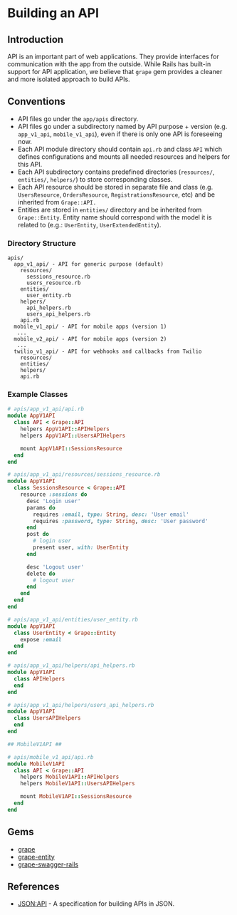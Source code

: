 # Building an API

## Introduction

API is an important part of web applications. They provide interfaces for communication with the app from the outside. While Rails has built-in support for API application, we believe that `grape` gem provides a cleaner and more isolated approach to build APIs.

## Conventions

* API files go under the `app/apis` directory.
* API files go under a subdirectory named by API purpose + version (e.g. `app_v1_api`, `mobile_v1_api`), even if there is only one API is foreseeing now.
* Each API module directory should contain `api.rb` and class `API` which defines configurations and mounts all needed resources and helpers for this API.
* Each API subdirectory contains predefined directories (`resources/`, `entities/`, `helpers/`) to store corresponding classes.
* Each API resource should be stored in separate file and class (e.g. `UsersResource`, `OrdersResource`, `RegistrationsResource`, etc) and be inherited from `Grape::API.`
* Entities are stored in `entities/` directory and be inherited from `Grape::Entity`. Entity name should correspond with the model it is related to (e.g.: `UserEntity`, `UserExtendedEntity`).


### Directory Structure

```
apis/
  app_v1_api/ - API for generic purpose (default)
    resources/
      sessions_resource.rb
      users_resource.rb
    entities/
      user_entity.rb
    helpers/
      api_helpers.rb
      users_api_helpers.rb
    api.rb
  mobile_v1_api/ - API for mobile apps (version 1)
   ...
  mobile_v2_api/ - API for mobile apps (version 2)
   ...
  twilio_v1_api/ - API for webhooks and callbacks from Twilio
    resources/
    entities/
    helpers/
    api.rb
```

### Example Classes

```ruby
# apis/app_v1_api/api.rb
module AppV1API
  class API < Grape::API
    helpers AppV1API::APIHelpers
    helpers AppV1API::UsersAPIHelpers

    mount AppV1API::SessionsResource
  end
end

# apis/app_v1_api/resources/sessions_resource.rb
module AppV1API
  class SessionsResource < Grape::API
    resource :sessions do
      desc 'Login user'
      params do
        requires :email, type: String, desc: 'User email'
        requires :password, type: String, desc: 'User password'
      end
      post do
        # login user
        present user, with: UserEntity
      end

      desc 'Logout user'
      delete do
        # logout user
      end
    end
  end
end

# apis/app_v1_api/entities/user_entity.rb
module AppV1API
  class UserEntity < Grape::Entity
    expose :email
  end
end

# apis/app_v1_api/helpers/api_helpers.rb
module AppV1API
  class APIHelpers
  end
end

# apis/app_v1_api/helpers/users_api_helpers.rb
module AppV1API
  class UsersAPIHelpers
  end
end

## MobileV1API ##

# apis/mobile_v1_api/api.rb
module MobileV1API
  class API < Grape::API
    helpers MobileV1API::APIHelpers
    helpers MobileV1API::UsersAPIHelpers

    mount MobileV1API::SessionsResource
  end
end
```

## Gems

* [grape](https://github.com/ruby-grape/grape)
* [grape-entity](https://github.com/ruby-grape/grape-entity)
* [grape-swagger-rails](https://github.com/ruby-grape/grape-swagger-rails)

## References

* [JSON:API](https://jsonapi.org) - A specification for building APIs in JSON.
